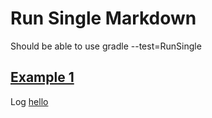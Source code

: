 # Run Single Markdown
Should be able to use gradle --test=RunSingle
 
## [Example 1](-)
Log [hello](- "c:assertTrue=log(#TEXT)")

